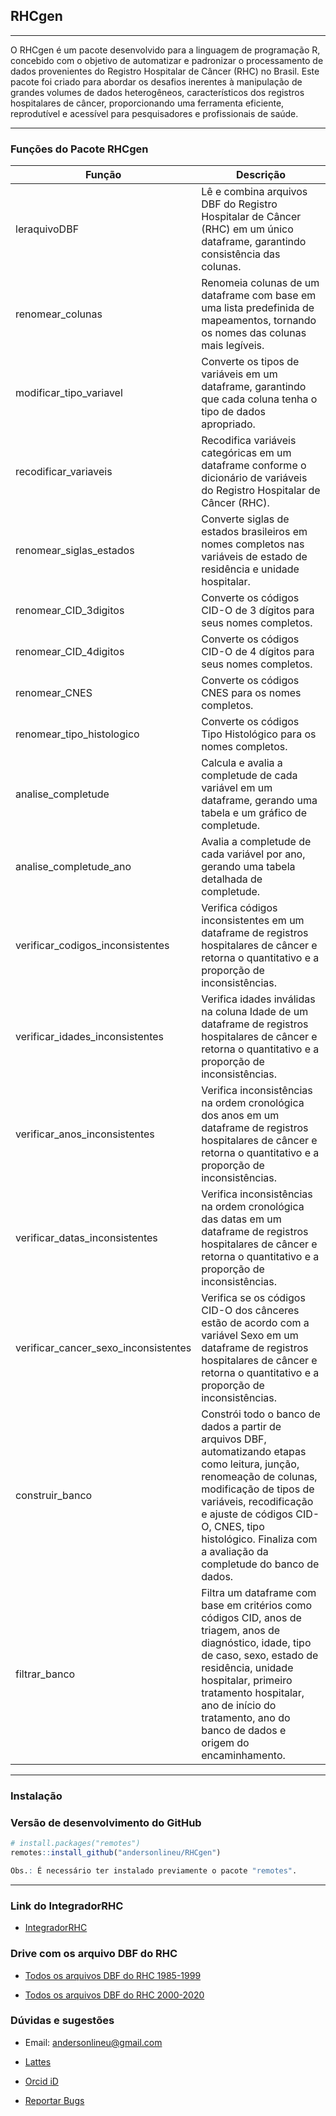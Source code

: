 ## RHCgen
***
O RHCgen é um pacote desenvolvido para a linguagem de programação R, concebido com o objetivo de automatizar e padronizar o processamento de dados provenientes do Registro Hospitalar de Câncer (RHC) no Brasil. Este pacote foi criado para abordar os desafios inerentes à manipulação de grandes volumes de dados heterogêneos, característicos dos registros hospitalares de câncer, proporcionando uma ferramenta eficiente, reprodutível e acessível para pesquisadores e profissionais de saúde.

---


### Funções do Pacote RHCgen
| Função                          | Descrição                                                                                                                     |
|---------------------------------|--------------------------------------------------------------------------------------------------------------------------------|
| leraquivoDBF                    | Lê e combina arquivos DBF do Registro Hospitalar de Câncer (RHC) em um único dataframe, garantindo consistência das colunas.    |
| renomear_colunas                | Renomeia colunas de um dataframe com base em uma lista predefinida de mapeamentos, tornando os nomes das colunas mais legíveis. |
| modificar_tipo_variavel         | Converte os tipos de variáveis em um dataframe, garantindo que cada coluna tenha o tipo de dados apropriado.                    |
| recodificar_variaveis           | Recodifica variáveis categóricas em um dataframe conforme o dicionário de variáveis do Registro Hospitalar de Câncer (RHC).     |
| renomear_siglas_estados         | Converte siglas de estados brasileiros em nomes completos nas variáveis de estado de residência e unidade hospitalar.           |
| renomear_CID_3digitos           | Converte os códigos CID-O de 3 dígitos para seus nomes completos.                                                               |
| renomear_CID_4digitos           | Converte os códigos CID-O de 4 dígitos para seus nomes completos.                                                               |
| renomear_CNES                   | Converte os códigos CNES para os nomes completos.                                                                               |
| renomear_tipo_histologico       | Converte os códigos Tipo Histológico para os nomes completos.                                                                   |
| analise_completude              | Calcula e avalia a completude de cada variável em um dataframe, gerando uma tabela e um gráfico de completude.                  |
| analise_completude_ano          | Avalia a completude de cada variável por ano, gerando uma tabela detalhada de completude.                                       |
| verificar_codigos_inconsistentes| Verifica códigos inconsistentes em um dataframe de registros hospitalares de câncer e retorna o quantitativo e a proporção de inconsistências. |
| verificar_idades_inconsistentes | Verifica idades inválidas na coluna Idade de um dataframe de registros hospitalares de câncer e retorna o quantitativo e a proporção de inconsistências. |
| verificar_anos_inconsistentes   | Verifica inconsistências na ordem cronológica dos anos em um dataframe de registros hospitalares de câncer e retorna o quantitativo e a proporção de inconsistências. |
| verificar_datas_inconsistentes  | Verifica inconsistências na ordem cronológica das datas em um dataframe de registros hospitalares de câncer e retorna o quantitativo e a proporção de inconsistências. |
| verificar_cancer_sexo_inconsistentes | Verifica se os códigos CID-O dos cânceres estão de acordo com a variável Sexo em um dataframe de registros hospitalares de câncer e retorna o quantitativo e a proporção de inconsistências. |
| construir_banco                 | Constrói todo o banco de dados a partir de arquivos DBF, automatizando etapas como leitura, junção, renomeação de colunas, modificação de tipos de variáveis, recodificação e ajuste de códigos CID-O, CNES, tipo histológico. Finaliza com a avaliação da completude do banco de dados. |
| filtrar_banco                   | Filtra um dataframe com base em critérios como códigos CID, anos de triagem, anos de diagnóstico, idade, tipo de caso, sexo, estado de residência, unidade hospitalar, primeiro tratamento hospitalar, ano de início do tratamento, ano do banco de dados e origem do encaminhamento. |

---

### Instalação

### Versão de desenvolvimento do GitHub

```r
# install.packages("remotes")
remotes::install_github("andersonlineu/RHCgen")

Obs.: É necessário ter instalado previamente o pacote "remotes".
```

---
### Link do IntegradorRHC

- [IntegradorRHC](https://irhc.inca.gov.br/RHCNet/)

### Drive com os arquivo DBF do RHC

- [Todos os arquivos DBF do RHC 1985-1999](https://1drv.ms/f/s!Al8LbsUUcnUJiPwx8DeFbAkG_YMQfw?e=JXhSgt)

- [Todos os arquivos DBF do RHC 2000-2020](https://1drv.ms/f/s!Al8LbsUUcnUJiJsttNv4HVyHLn7sUg?e=PMWmsL)


### Dúvidas e sugestões
- Email: andersonlineu@gmail.com

- [Lattes](http://lattes.cnpq.br/9727490230028203)

- [Orcid iD](https://orcid.org/0000-0002-1703-9310)

- [Reportar Bugs](https://github.com/andersonlineu/RHCgen/issues)

